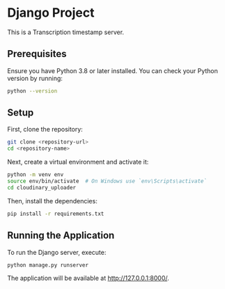 # Django Project

This is a Transcription timestamp server.

## Prerequisites

Ensure you have Python 3.8 or later installed. You can check your Python version by running:

```bash
python --version
```

## Setup

First, clone the repository:

```bash
git clone <repository-url>
cd <repository-name>
```

Next, create a virtual environment and activate it:

```bash
python -m venv env
source env/bin/activate  # On Windows use `env\Scripts\activate`
cd cloudinary_uploader
```

Then, install the dependencies:

```bash
pip install -r requirements.txt
```

## Running the Application

To run the Django server, execute:

```bash
python manage.py runserver
```

The application will be available at http://127.0.0.1:8000/.
